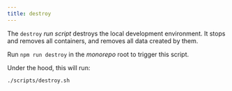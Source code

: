```yaml
--- 
title: destroy
---
```


The `destroy` _run script_ destroys the local development environment.
It stops and removes all containers, and removes all data created by them.

Run `npm run destroy` in the _monorepo_ root to trigger this script.

Under the hood, this will run:

```sh title="Terminal"
./scripts/destroy.sh
```

